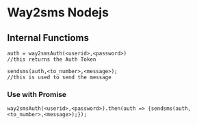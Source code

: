 # Way2sms Nodejs
## Internal Functioms
```
auth = way2smsAuth(<userid>,<password>)
//this returns the Auth Token

sendsms(auth,<to_number>,<message>);
//this is used to send the message
```

### Use with Promise 

```
way2smsAuth(<userid>,<password>).then(auth => {sendsms(auth,<to_number>,<message>);});
```
